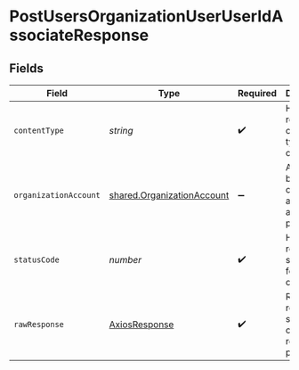 # PostUsersOrganizationUserUserIdAssociateResponse


## Fields

| Field                                                                           | Type                                                                            | Required                                                                        | Description                                                                     |
| ------------------------------------------------------------------------------- | ------------------------------------------------------------------------------- | ------------------------------------------------------------------------------- | ------------------------------------------------------------------------------- |
| `contentType`                                                                   | *string*                                                                        | :heavy_check_mark:                                                              | HTTP response content type for this operation                                   |
| `organizationAccount`                                                           | [shared.OrganizationAccount](../../../sdk/models/shared/organizationaccount.md) | :heavy_minus_sign:                                                              | Association between a child user account and its parent                         |
| `statusCode`                                                                    | *number*                                                                        | :heavy_check_mark:                                                              | HTTP response status code for this operation                                    |
| `rawResponse`                                                                   | [AxiosResponse](https://axios-http.com/docs/res_schema)                         | :heavy_check_mark:                                                              | Raw HTTP response; suitable for custom response parsing                         |
